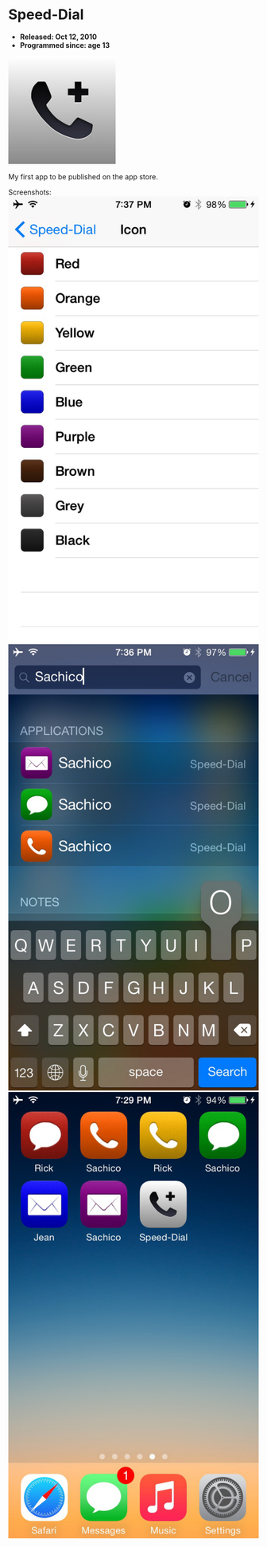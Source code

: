 # Speed-Dial
- **Released: Oct 12, 2010**
- **Programmed since: age 13**

![icon](docs/icon.jpeg)

My first app to be published on the app store.

Screenshots:
![screenshot 1](docs/screen0.jpeg)
![screenshot 2](docs/screen1.jpeg)
![screenshot 3](docs/screen2.jpeg)
